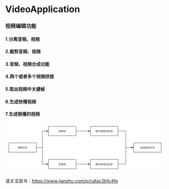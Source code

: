# VideoApplication
### 视频编辑功能
#### 1.分离音频、视频
#### 2.裁剪音频、视频
#### 3.音频、视频合成功能
#### 4.两个或者多个视频拼接
#### 5.取出视频中关键帧
#### 6.生成快慢视频
#### 7.生成倒播的视频

![视频编辑操作图示](./files/videoEdit.png)

请关注简书：https://www.jianshu.com/p/cafac2b1c4fe
